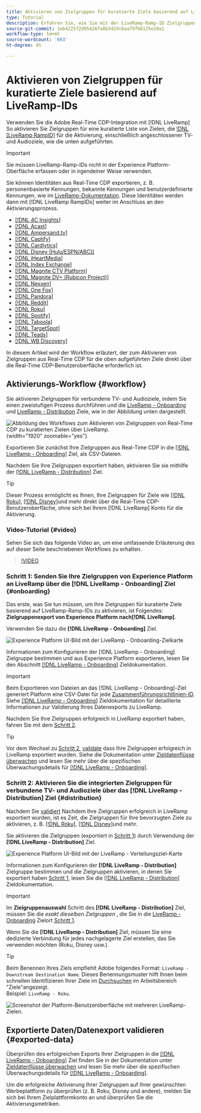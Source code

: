 ```yaml
---
title: Aktivieren von Zielgruppen für kuratierte Ziele basierend auf LiveRamp-IDs
type: Tutorial
description: Erfahren Sie, wie Sie mit der LiveRamp-Ramp-ID Zielgruppen aus Adobe Experience Platform für verbundene TV- und Audioziele und andere Integrationen aktivieren können.
source-git-commit: 1eb422572d95426fa8b342dc6aa79fb6125e18a1
workflow-type: tm+mt
source-wordcount: '663'
ht-degree: 4%

---
```



# Aktivieren von Zielgruppen für kuratierte Ziele basierend auf LiveRamp-IDs

Verwenden Sie die Adobe Real-Time CDP-Integration mit [!DNL LiveRamp] So aktivieren Sie Zielgruppen für eine kuratierte Liste von Zielen, die [!DNL [LiveRamp RampID]](https://docs.liveramp.com/connect/en/interpreting-rampid,-liveramp-s-people-based-identifier.html) für die Aktivierung, einschließlich angeschlossener TV- und Audioziele, wie die unten aufgeführten.

>[!IMPORTANT]
>
>Sie müssen LiveRamp-Ramp-IDs nicht in der Experience Platform-Oberfläche erfassen oder in irgendeiner Weise verwenden.
>
> Sie können Identitäten aus Real-Time CDP exportieren, z. B. personenbasierte Kennungen, bekannte Kennungen und benutzerdefinierte Kennungen, wie im [LiveRamp-Dokumentation](https://docs.liveramp.com/connect/en/identity-and-identifier-terms-and-concepts.html#known-identifiers). Diese Identitäten werden dann mit [!DNL LiveRamp RampIDs] weiter im Anschluss an den Aktivierungsprozess.


* [[!DNL 4C Insights]](#insights)
* [[!DNL Acast]](#acast)
* [[!DNL Ampersand.tv]](#ampersand-tv)
* [[!DNL Captify]](#captify)
* [[!DNL Cardlytics]](#cardlytics)
* [[!DNL Disney (Hulu/ESPN/ABC)]](#disney)
* [[!DNL iHeartMedia]](#iheartmedia)
* [[!DNL Index Exchange]](#index-exchange)
* [[!DNL Magnite CTV Platform]](#magnite)
* [[!DNL Magnite DV+ (Rubicon Project)]](#magnite-dv)
* [[!DNL Nexxen]](#nexxen)
* [[!DNL One Fox]](#fox)
* [[!DNL Pandora]](#pandora)
* [[!DNL Reddit]](#reddit)
* [[!DNL Roku]](#roku)
* [[!DNL Spotify]](#spotify)
* [[!DNL Taboola]](#taboola)
* [[!DNL TargetSpot]](#targetspot)
* [[!DNL Teads]](#teads)
* [[!DNL WB Discovery]](#wb-discovery)

In diesem Artikel wird der Workflow erläutert, der zum Aktivieren von Zielgruppen aus Real-Time CDP für die oben aufgeführten Ziele direkt über die Real-Time CDP-Benutzeroberfläche erforderlich ist.

## Aktivierungs-Workflow {#workflow}

Sie aktivieren Zielgruppen für verbundene TV- und Audioziele, indem Sie einen zweistufigen Prozess durchführen und die [LiveRamp - Onboarding](../catalog/advertising/liveramp-onboarding.md) und [LiveRamp - Distribution](../catalog/advertising/liveramp-distribution.md) Ziele, wie in der Abbildung unten dargestellt.

![Abbildung des Workflows zum Aktivieren von Zielgruppen von Real-Time CDP zu kuratierten Zielen über LiveRamp.](../assets/ui/activate-curated-destinations-liveramp/workflow-diagram.png){width="1920" zoomable="yes"}

Exportieren Sie zunächst Ihre Zielgruppen aus Real-Time CDP in die [[!DNL LiveRamp - Onboarding]](../catalog/advertising/liveramp-onboarding.md) Ziel, als CSV-Dateien.

Nachdem Sie Ihre Zielgruppen exportiert haben, aktivieren Sie sie mithilfe der [[!DNL LiveRamp - Distribution]](../catalog/advertising/liveramp-distribution.md) Ziel.

>[!TIP]
>
>Dieser Prozess ermöglicht es Ihnen, Ihre Zielgruppen für Ziele wie [[!DNL Roku]](../catalog/advertising/liveramp-distribution.md#roku), [[!DNL Disney]](../catalog/advertising/liveramp-distribution.md#disney)und mehr direkt über die Real-Time CDP-Benutzeroberfläche, ohne sich bei Ihrem [!DNL LiveRamp] Konto für die Aktivierung.

### Video-Tutorial {#video}

Sehen Sie sich das folgende Video an, um eine umfassende Erläuterung des auf dieser Seite beschriebenen Workflows zu erhalten.

>[!VIDEO](https://video.tv.adobe.com/v/3425367)

### Schritt 1: Senden Sie Ihre Zielgruppen von Experience Platform an LiveRamp über die [!DNL LiveRamp - Onboarding] Ziel {#onboarding}

Das erste, was Sie tun müssen, um Ihre Zielgruppen für kuratierte Ziele basierend auf LiveRamp-Ramp-IDs zu aktivieren, ist Folgendes: **Zielgruppenexport von Experience Platform nach[!DNL LiveRamp]**.

Verwenden Sie dazu die **[!DNL LiveRamp - Onboarding]** Ziel.

![Experience Platform UI-Bild mit der LiveRamp - Onboarding-Zielkarte](../assets/ui/activate-curated-destinations-liveramp/liveramp-onboarding-catalog.png)

Informationen zum Konfigurieren der [!DNL LiveRamp - Onboarding] Zielgruppe bestimmen und aus Experience Platform exportieren, lesen Sie den Abschnitt [[!DNL LiveRamp - Onboarding]](../catalog/advertising/liveramp-onboarding.md) Zieldokumentation.

>[!IMPORTANT]
>
>Beim Exportieren von Dateien an das [!DNL LiveRamp - Onboarding]-Ziel generiert Platform eine CSV-Datei für jede [Zusammenführungsrichtlinien-ID](../../profile/merge-policies/overview.md). Siehe [[!DNL LiveRamp - Onboarding]](../catalog/advertising/liveramp-onboarding.md) Zieldokumentation für detaillierte Informationen zur Validierung Ihres Datenexports zu LiveRamp.


Nachdem Sie Ihre Zielgruppen erfolgreich in LiveRamp exportiert haben, fahren Sie mit dem [Schritt 2](#distribution).

>[!TIP]
>
>Vor dem Wechsel zu [Schritt 2](#distribution), [validate](../catalog/advertising/liveramp-onboarding.md#exported-data) dass Ihre Zielgruppen erfolgreich in LiveRamp exportiert wurden. Siehe die Dokumentation unter [Zieldatenflüsse überwachen](../../dataflows/ui/monitor-destinations.md#dataflow-runs-for-batch-destinations) und lesen Sie mehr über die spezifischen Überwachungsdetails für [[!DNL LiveRamp - Onboarding]](../catalog/advertising/liveramp-onboarding.md#exported-data).

### Schritt 2: Aktivieren Sie die integrierten Zielgruppen für verbundene TV- und Audioziele über das [!DNL LiveRamp - Distribution] Ziel {#distribution}

Nachdem Sie [validiert](../catalog/advertising/liveramp-onboarding.md#exported-data) Nachdem Ihre Zielgruppen erfolgreich in LiveRamp exportiert wurden, ist es Zeit, die Zielgruppen für Ihre bevorzugten Ziele zu aktivieren, z. B. [[!DNL Roku]](../catalog/advertising/liveramp-distribution.md#roku), [[!DNL Disney]](../catalog/advertising/liveramp-distribution.md#disney)und mehr.

Sie aktivieren die Zielgruppen (exportiert in [Schritt 1](#onboarding)) durch Verwendung der **[!DNL LiveRamp - Distribution]** Ziel.

![Experience Platform UI-Bild mit der LiveRamp - Verteilungsziel-Karte](../assets/ui/activate-curated-destinations-liveramp/liveramp-distribution-catalog.png)

Informationen zum Konfigurieren der **[!DNL LiveRamp - Distribution]** Zielgruppe bestimmen und die Zielgruppen aktivieren, in denen Sie exportiert haben [Schritt 1](#onboarding), lesen Sie die [[!DNL LiveRamp - Distribution]](../catalog/advertising/liveramp-distribution.md) Zieldokumentation.

>[!IMPORTANT]
>
>Im **Zielgruppenauswahl** Schritt des **[!DNL LiveRamp - Distribution]** Ziel, müssen Sie die *exakt dieselben Zielgruppen* , die Sie in die [LiveRamp - Onboarding](../catalog/advertising/liveramp-onboarding.md) Zielort [Schritt 1](#onboarding).

Wenn Sie die **[!DNL LiveRamp - Distribution]** Ziel, müssen Sie eine dedizierte Verbindung für jedes nachgelagerte Ziel erstellen, das Sie verwenden möchten (Roku, Disney usw.).

>[!TIP]
>
>Beim Benennen Ihres Ziels empfiehlt Adobe folgendes Format: `LiveRamp - Downstream Destination Name`. Dieses Benennungsmuster hilft Ihnen beim schnellen Identifizieren Ihrer Ziele im [Durchsuchen](../ui/destinations-workspace.md#browse) im Arbeitsbereich &quot;Ziele&quot;angezeigt.
><br>
>Beispiel: `LiveRamp - Roku`.

![Screenshot der Platform-Benutzeroberfläche mit mehreren LiveRamp-Zielen.](../assets/ui/activate-curated-destinations-liveramp/liveramp-naming.png)

## Exportierte Daten/Datenexport validieren {#exported-data}

Überprüfen des erfolgreichen Exports Ihrer Zielgruppen in die [[!DNL LiveRamp - Onboarding]](../catalog/advertising/liveramp-onboarding.md) Ziel finden Sie in der Dokumentation unter [Zieldatenflüsse überwachen](../../dataflows/ui/monitor-destinations.md#dataflow-runs-for-batch-destinations) und lesen Sie mehr über die spezifischen Überwachungsdetails für [[!DNL LiveRamp - Onboarding]](../catalog/advertising/liveramp-onboarding.md#exported-data).

Um die erfolgreiche Aktivierung Ihrer Zielgruppen auf Ihrer gewünschten Werbeplattform zu überprüfen (z. B. Roku, Disney und andere), melden Sie sich bei Ihrem Zielplattformkonto an und überprüfen Sie die Aktivierungsmetriken.
